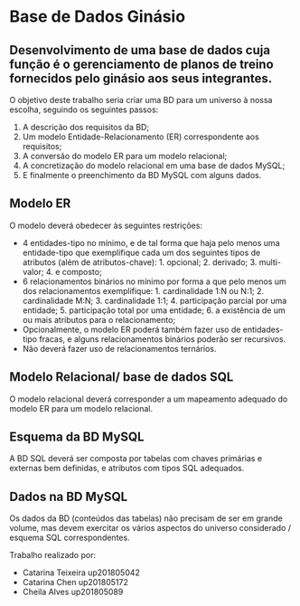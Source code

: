 # Base de Dados Ginásio

## Desenvolvimento de uma base de dados cuja função é o  gerenciamento de planos de treino fornecidos pelo ginásio aos  seus integrantes. 

O objetivo deste trabalho seria criar uma BD para um universo à nossa escolha, seguindo os seguintes passos:
1. A descrição dos requisitos da BD;
2. Um modelo Entidade-Relacionamento (ER) correspondente aos requisitos;
3. A conversão do modelo ER para um modelo relacional;
4. A concretização do modelo relacional em uma base de dados MySQL;
5. E finalmente o preenchimento da BD MySQL com alguns dados.

## Modelo ER

O modelo deverá obedecer às seguintes restrições:

- 4 entidades-tipo no mínimo, e de tal forma que haja pelo menos uma entidade-tipo que exemplifique cada um dos seguintes tipos de atributos (além de atributos-chave):
        1. opcional;
        2. derivado;
        3. multi-valor;
        4. e composto;
- 6 relacionamentos binários no mínimo por forma a que pelo menos um dos relacionamentos exemplifique:
        1. cardinalidade 1:N ou N:1;
        2. cardinalidade M:N;
        3. cardinalidade 1:1;
        4. participação parcial por uma entidade;
        5. participação total por uma entidade;
        6. a existência de um ou mais atributos para o relacionamento;
- Opcionalmente, o modelo ER poderá também fazer uso de entidades-tipo fracas, e alguns relacionamentos binários poderão ser recursivos.
- Não deverá fazer uso de relacionamentos ternários.

## Modelo Relacional/ base de dados SQL

O modelo relacional deverá corresponder a um mapeamento adequado do modelo ER para um modelo relacional.

## Esquema da BD MySQL

A BD SQL deverá ser composta por tabelas com chaves primárias e externas bem definidas, e atributos com tipos SQL adequados.

## Dados na BD MySQL

Os dados da BD (conteúdos das tabelas) não precisam de ser em grande volume, mas devem exercitar os vários aspectos do universo considerado / esquema SQL correspondentes.


Trabalho realizado por:
- Catarina Teixeira up201805042
- Catarina Chen up201805172
- Cheila Alves up201805089
